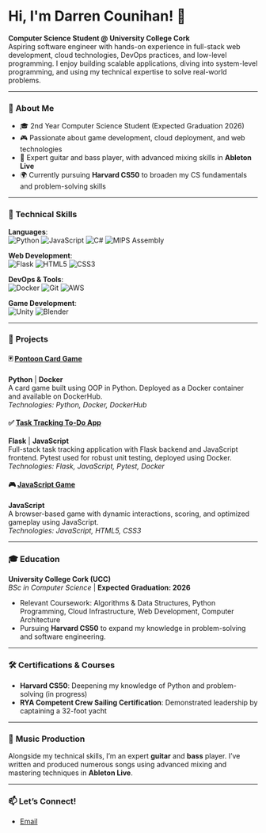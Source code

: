 # Hi, I'm Darren Counihan! 👋

**Computer Science Student @ University College Cork**  
Aspiring software engineer with hands-on experience in full-stack web development, cloud technologies, DevOps practices, and low-level programming. I enjoy building scalable applications, diving into system-level programming, and using my technical expertise to solve real-world problems.

---

### 🌟 **About Me**
- 🎓 2nd Year Computer Science Student (Expected Graduation 2026)
- 🎮 Passionate about game development, cloud deployment, and web technologies
- 🎸 Expert guitar and bass player, with advanced mixing skills in **Ableton Live**
- 🌍 Currently pursuing **Harvard CS50** to broaden my CS fundamentals and problem-solving skills

---

### 🚀 **Technical Skills**
**Languages**:  
![Python](https://img.shields.io/badge/Python-3776AB?style=for-the-badge&logo=python&logoColor=white)
![JavaScript](https://img.shields.io/badge/JavaScript-F7DF1E?style=for-the-badge&logo=javascript&logoColor=black)
![C#](https://img.shields.io/badge/C%23-239120?style=for-the-badge&logo=c-sharp&logoColor=white)
![MIPS Assembly](https://img.shields.io/badge/MIPS_Assembly-00599C?style=for-the-badge)

**Web Development**:  
![Flask](https://img.shields.io/badge/Flask-000000?style=for-the-badge&logo=flask&logoColor=white)
![HTML5](https://img.shields.io/badge/HTML5-E34F26?style=for-the-badge&logo=html5&logoColor=white)
![CSS3](https://img.shields.io/badge/CSS3-1572B6?style=for-the-badge&logo=css3&logoColor=white)

**DevOps & Tools**:  
![Docker](https://img.shields.io/badge/Docker-2496ED?style=for-the-badge&logo=docker&logoColor=white)
![Git](https://img.shields.io/badge/Git-F05032?style=for-the-badge&logo=git&logoColor=white)
![AWS](https://img.shields.io/badge/AWS-232F3E?style=for-the-badge&logo=amazon-aws&logoColor=white)

**Game Development**:  
![Unity](https://img.shields.io/badge/Unity-000000?style=for-the-badge&logo=unity&logoColor=white)
![Blender](https://img.shields.io/badge/Blender-F5792A?style=for-the-badge&logo=blender&logoColor=white)

---

### 📂 **Projects**

#### 🃏 [Pontoon Card Game](https://github.com/godziller/pontoon)  
**Python** | **Docker**  
A card game built using OOP in Python. Deployed as a Docker container and available on DockerHub.  
*Technologies: Python, Docker, DockerHub*

#### ✅ [Task Tracking To-Do App](https://github.com/godziller/cs1116_web_dev/tree/master/public_html/cgi-bin/ca1)  
**Flask** | **JavaScript**  
Full-stack task tracking application with Flask backend and JavaScript frontend. Pytest used for robust unit testing, deployed using Docker.  
*Technologies: Flask, JavaScript, Pytest, Docker*

#### 🎮 [JavaScript Game](https://github.com/godziller/cs1116_web_dev)  
**JavaScript**  
A browser-based game with dynamic interactions, scoring, and optimized gameplay using JavaScript.  
*Technologies: JavaScript, HTML5, CSS3*


---

### 🎓 **Education**
**University College Cork (UCC)**  
*BSc in Computer Science* | **Expected Graduation: 2026**  
- Relevant Coursework: Algorithms & Data Structures, Python Programming, Cloud Infrastructure, Web Development, Computer Architecture
- Pursuing **Harvard CS50** to expand my knowledge in problem-solving and software engineering.

---

### 🛠️ **Certifications & Courses**
- **Harvard CS50**: Deepening my knowledge of Python and problem-solving (in progress)
- **RYA Competent Crew Sailing Certification**: Demonstrated leadership by captaining a 32-foot yacht

---

### 🎸 **Music Production**
Alongside my technical skills, I’m an expert **guitar** and **bass** player. I’ve written and produced numerous songs using advanced mixing and mastering techniques in **Ableton Live**.

---

### 📫 **Let’s Connect!**
- [Email](mailto:darren@counihan.ie)
